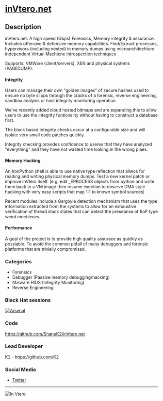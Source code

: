 # [inVtero.net](https://github.com/ShaneK2/inVtero.net)

## Description
inVtero.net: A high speed (Gbps) Forensics, Memory integrity & assurance. Includes offensive & defensive memory capabilities.
Find/Extract processes, hypervisors (including nested) in memory dumps using microarchitechture independent Virtual Machiene Introspection
techniques 

Supports: VMWare (client/servers), XEN and physical systems (PAGEDUMP).

#### Integrity
Users can manage their own "golden images" of secure hashes used to ensure no byte slipps through the cracks
of a forensic, reverse engineering, sandbox analysis or host integrity monitoring operation.

We've recently added cloud hosted bitmaps and are expanding this to allow users to use the integrity funtionality without having to construct
a database first.

The block based integrity checks occur at a configurable size and will isolate very small code patches quickly.

Integrity checking provides confidence to useres that they have analyzed "everything" and they have not wasted 
time looking in the wrong plaes.

#### Memory Hacking
An IronPython shell is able to use native type reflection that allwos for reading and writing physical memory dumps.  Test a new 
kernel patch or improve inVtero itself.  (e.g. edit _EPROCESS objects from python and write them back to a VM image then resume
exection to observe DMA style hacking with very easy scripts that map 1:1 to known symbol sources)

Recent modules include a Gargoyle detection mechanism that uses the type information extracted from the systems to allow for
an exhaustive verification of thread stack states that can detect the preseanse of RoP type _weird machienes_.

#### Performance
A goal of the project is to provide high quality assurace as quickly as possiable.  To avoid the common pitfall of many debuggers 
and forensic platforms that are trivially compromised.  

### Categories
* Forensics
* Debugger (Passive memory debugging/hacking)
* Malware HIDS (Integrity Monitoring) 
* Reverse Engineering

### Black Hat sessions
[![Arsenal](https://rawgit.com/toolswatch/badges/master/arsenal/usa/2017.svg)](http://www.toolswatch.org/2017/06/the-black-hat-arsenal-usa-2017-phenomenal-line-up-announced/)
 
### Code 
https://github.com/ShaneK2/inVtero.net

### Lead Developer
K2 - https://github.com/K2

### Social Media 
* [Twitter](https://twitter.com/ktwo_K2)
----
![In Vtero](https://raw.githubusercontent.com/ShaneK2/inVtero.net/gh-pages/images/inVtero.jpg)
